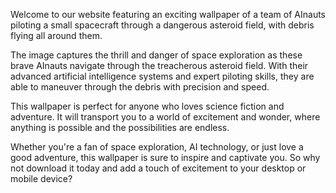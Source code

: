 <!--
Write me content for website with wallpaper "A team of AInauts piloting a small spacecraft through a dangerous asteroid field, with debris flying all around them."
-->

<!--font:Poppins-->

Welcome to our website featuring an exciting wallpaper of a team of AInauts piloting a small spacecraft through a dangerous asteroid field, with debris flying all around them. 

The image captures the thrill and danger of space exploration as these brave AInauts navigate through the treacherous asteroid field. With their advanced artificial intelligence systems and expert piloting skills, they are able to maneuver through the debris with precision and speed.

This wallpaper is perfect for anyone who loves science fiction and adventure. It will transport you to a world of excitement and wonder, where anything is possible and the possibilities are endless.

Whether you're a fan of space exploration, AI technology, or just love a good adventure, this wallpaper is sure to inspire and captivate you. So why not download it today and add a touch of excitement to your desktop or mobile device?
